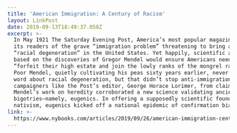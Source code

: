 ```yaml
---
title: 'American Immigration: A Century of Racism'
layout: LinkPost
date: 2019-09-13T18:49:37.058Z
excerpt: >-
  In May 1921 The Saturday Evening Post, America’s most popular magazine, warned
  its readers of the grave “immigration problem” threatening to bring about
  “racial degeneration” in the United States. Yet happily, scientific advances
  based on the discoveries of Gregor Mendel would ensure Americans need never
  “forfeit their high estate and join the lowly ranks of the mongrel races.”
  Poor Mendel, quietly cultivating his peas sixty years earlier, never said a
  word about racial degeneration, but that didn’t stop anti-immigration
  campaigners like the Post’s editor, George Horace Lorimer, from claiming that
  Mendel’s work on heredity corroborated a new science validating ancient
  bigotries—namely, eugenics. In offering a supposedly scientific foundation for
  nativism, eugenics kicked off a national epidemic of confirmation bias.
link: >-
  https://www.nybooks.com/articles/2019/09/26/american-immigration-century-racism/
---
```


